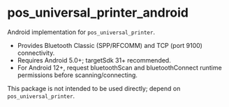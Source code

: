# pos_universal_printer_android

Android implementation for `pos_universal_printer`.

- Provides Bluetooth Classic (SPP/RFCOMM) and TCP (port 9100) connectivity.
- Requires Android 5.0+; targetSdk 31+ recommended.
- For Android 12+, request bluetoothScan and bluetoothConnect runtime permissions before scanning/connecting.

This package is not intended to be used directly; depend on `pos_universal_printer`.